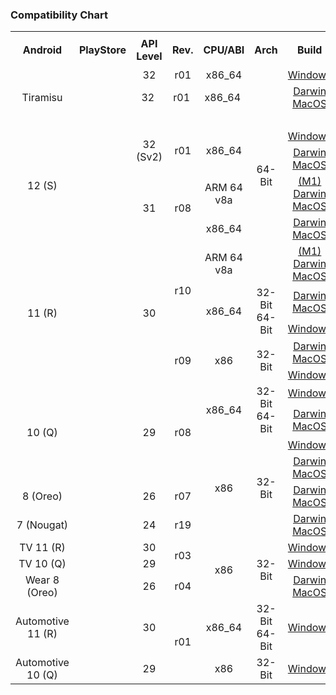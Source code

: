 ### Compatibility Chart
<table>
<tr>
<th rowspan="2" align="center">Android</th>
<th rowspan="2" align="center">PlayStore</th>
<th rowspan="2" align="center">API Level</th>
<th rowspan="2" align="center">Rev.</th>
<th rowspan="2" align="center">CPU/ABI</th>
<th rowspan="2" align="center">Arch</th>
<th rowspan="2" align="center">Build</th>
<th colspan="3" align="center">Magisk v24.3</th>
</tr>
<tr>
<th>Stable</th>
<th>Canary</th>
<th>Alpha</th>
</tr>
<tr>
<td rowspan="3" align="center">Tiramisu</td>
<td rowspan="23" align="center"><img src="https://user-images.githubusercontent.com/37043777/140272882-10a9b396-550c-40c7-b809-2ca05527f7a5.png" width="15" /></td>
<td align="center">32</td>
<td align="center">r01</td>
<td align="center">x86_64</td>
<td rowspan="8" align="center">64-Bit</td>
<td align="center"><a href="https://dl.google.com/android/repository/sys-img/google_apis_playstore/x86_64-Tiramisu_r01.zip">Windows</a></td>
<td rowspan="23" align="center">:heavy_check_mark:</td>
<td rowspan="23" align="center">:heavy_check_mark:</td>
<td rowspan="23" align="center">:heavy_check_mark:</td>
</tr>
<tr>
<td align="center">32&nbsp;</td>
<td align="center">r01&nbsp;</td>
<td align="center">x86_64&nbsp;</td>
<td align="center"><a href="https://dl.google.com/android/repository/sys-img/google_apis_playstore/x86_64-Tiramisu_r01.zip">Darwin<br />MacOS</a></td>
</tr>
<tr>
<td align="center">&nbsp;</td>
<td align="center">&nbsp;</td>
<td align="center">&nbsp;</td>
<td align="center">&nbsp;</td>
</tr>
<tr>
<td rowspan="4" align="center">12 (S)</td>
<td rowspan="2" align="center">32 (Sv2)</td>
<td rowspan="2" align="center">r01</td>
<td rowspan="2" align="center">x86_64</td>
<td align="center"><a href="https://dl.google.com/android/repository/sys-img/google_apis_playstore/x86_64-Sv2_r01-windows.zip">Windows</a></td>
</tr>
<tr>
<td align="center"><a href="https://dl.google.com/android/repository/sys-img/google_apis_playstore/x86_64-Sv2_r01-darwin.zip">Darwin<br />MacOS</a></td>
</tr>
<tr>
<td rowspan="2" align="center">31</td>
<td rowspan="2" align="center">r08</td>
<td align="center">ARM 64 v8a</td>
<td align="center"><a href="https://dl.google.com/android/repository/sys-img/google_apis_playstore/arm64-v8a-31_r08-darwin.zip">(M1) Darwin<br />MacOS</a></td>
</tr>
<tr>
<td align="center">x86_64</td>
<td align="center"><a href="https://dl.google.com/android/repository/sys-img/google_apis_playstore/x86_64-31_r08-darwin.zip">Darwin<br />MacOS</a></td>
</tr>
<tr>
<td rowspan="5" align="center">11 (R)</td>
<td rowspan="5" align="center">30</td>
<td rowspan="3" align="center">r10</td>
<td align="center">ARM 64 v8a</td>
<td align="center"><a href="https://dl.google.com/android/repository/sys-img/google_apis_playstore/arm64-v8a-30_r10-darwin.zip">(M1) Darwin<br />MacOS</a></td>
</tr>
<tr>
<td rowspan="2" align="center">x86_64</td>
<td rowspan="2" align="center">32-Bit<br />64-Bit</td>
<td align="center"><a href="https://dl.google.com/android/repository/sys-img/google_apis_playstore/x86_64-30_r10-darwin.zip">Darwin<br />MacOS</a></td>
</tr>
<tr>
<td align="center"><a href="https://dl.google.com/android/repository/sys-img/google_apis_playstore/x86_64-30_r10-windows.zip">Windows</a></td>
</tr>
<tr>
<td rowspan="2" align="center">r09</td>
<td rowspan="2" align="center">x86</td>
<td rowspan="2" align="center">32-Bit</td>
<td align="center"><a href="https://dl.google.com/android/repository/sys-img/google_apis_playstore/x86-30_r09-darwin.zip">Darwin<br />MacOS</a></td>
</tr>
<tr>
<td align="center"><a href="https://dl.google.com/android/repository/sys-img/google_apis_playstore/x86-30_r09-windows.zip">Windows</a></td>
</tr>
<tr>
<td rowspan="4" align="center">10 (Q)</td>
<td rowspan="4" align="center">29</td>
<td rowspan="4" align="center">r08</td>
<td rowspan="2" align="center">x86_64</td>
<td rowspan="2" align="center">32-Bit<br />64-Bit</td>
<td align="center"><a href="https://dl.google.com/android/repository/sys-img/google_apis_playstore/x86_64-29_r08-windows.zip">Windows</a></td>
</tr>
<tr>
<td align="center"><a href="https://dl.google.com/android/repository/sys-img/google_apis_playstore/x86_64-29_r08-darwin.zip">Darwin<br />MacOS</a></td>
</tr>
<tr>
<td rowspan="4" align="center">x86</td>
<td rowspan="4" align="center">32-Bit</td>
<td align="center"><a href="https://dl.google.com/android/repository/sys-img/google_apis_playstore/x86-29_r08-windows.zip">Windows</a></td>
</tr>
<tr>
<td align="center"><a href="https://dl.google.com/android/repository/sys-img/google_apis_playstore/x86-29_r08-darwin.zip">Darwin<br />MacOS</a></td>
</tr>
<tr>
<td align="center">8 (Oreo)</td>
<td align="center">26</td>
<td align="center">r07</td>
<td align="center"><a href="https://dl.google.com/android/repository/sys-img/google_apis_playstore/x86-26_r07.zip">Darwin<br />MacOS</a></td>
</tr>
<tr>
<td align="center">7 (Nougat)</td>
<td align="center">24</td>
<td align="center">r19</td>
<td align="center"><a href="https://dl.google.com/android/repository/sys-img/google_apis_playstore/x86-24_r19.zip">Darwin<br />MacOS</a></td>
</tr>
<tr>
<td align="center">TV 11 (R)</td>
<td align="center">30</td>
<td rowspan="2" align="center">r03</td>
<td rowspan="3" align="center">x86</td>
<td rowspan="3" align="center">32-Bit</td>
<td align="center"><a href="https://dl.google.com/android/repository/sys-img/android-tv/x86-30_r03.zip">Windows</a></td>
</tr>
<tr>
<td align="center">TV 10 (Q)</td>
<td align="center">29</td>
<td align="center"><a href="https://dl.google.com/android/repository/sys-img/android-tv/x86-29_r03.zip">Windows</a></td>
</tr>
<tr>
<td align="center">Wear 8 (Oreo)</td>
<td align="center">26</td>
<td align="center">r04</td>
<td align="center"><a href="https://dl.google.com/android/repository/sys-img/android-wear/x86-26_r04.zip">Darwin<br />MacOS</a></td>
</tr>
<tr>
<td align="center">Automotive 11 (R)</td>
<td align="center">30</td>
<td rowspan="2" align="center">r01</td>
<td align="center">x86_64</td>
<td align="center">32-Bit<br />64-Bit</td>
<td align="center"><a href="https://dl.google.com/android/repository/sys-img/android-automotive/x86_64-30_r01.zip">Windows</a></td>
</tr>
<tr>
<td align="center">Automotive 10 (Q)</td>
<td align="center">29</td>
<td align="center">x86</td>
<td align="center">32-Bit</td>
<td align="center"><a href="https://dl.google.com/android/repository/sys-img/android-automotive/x86-29_r01.zip">Windows</a></td>
</tr>
</table>
